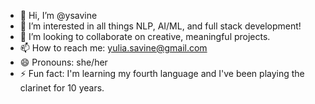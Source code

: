 - 👋 Hi, I’m @ysavine
- 🧠 I’m interested in all things NLP, AI/ML, and full stack development!
- 💞️ I’m looking to collaborate on creative, meaningful projects.
- 📫 How to reach me: yulia.savine@gmail.com
- 😄 Pronouns: she/her
- ⚡ Fun fact: I'm learning my fourth language and I've been playing the clarinet for 10 years.
